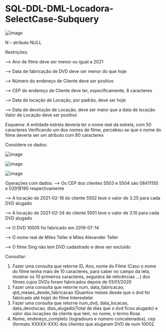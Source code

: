 # SQL-DDL-DML-Locadora-SelectCase-Subquery

![image](https://github.com/DaviQzR/SQL-DDL-DML-Locadora-SelectCase-Subquery/assets/125469425/fb56d09d-50e6-4ed3-b59e-36f7c3751d43)

N – atributo NULL

Restrições:

--> Ano de filme deve ser menor ou igual a 2021

--> Data de fabricação de DVD deve ser menor do que hoje

--> Número do endereço de Cliente deve ser positivo

--> CEP do endereço de Cliente deve ter, especificamente, 8 caracteres

--> Data de locação de Locação, por padrão, deve ser hoje

--> Data de devolução de Locação, deve ser maior que a data de locação
Valor de Locação deve ser positivo

Esquema:
A entidade estrela deveria ter o nome real da estrela, com 50 caracteres
Verificando um dos nomes de filme, percebeu-se que o nome do filme deveria ser um atributo
com 80 caracteres

Considere os dados:

![image](https://github.com/DaviQzR/SQL-DDL-DML-Locadora-SelectCase-Subquery/assets/125469425/156bbbf1-b9fc-4775-8d5f-ef2907fbe2d7)

![image](https://github.com/DaviQzR/SQL-DDL-DML-Locadora-SelectCase-Subquery/assets/125469425/6ecfa037-5a78-4eec-85c1-9059acb5eb63)

![image](https://github.com/DaviQzR/SQL-DDL-DML-Locadora-SelectCase-Subquery/assets/125469425/57208e16-22ca-4fe1-ae4f-c6445d47af89)

Operações com dados:
--> Os CEP dos clientes 5503 e 5504 são 08411150 e 02918190 respectivamente

--> A locação de 2021-02-18 do cliente 5502 teve o valor de 3.25 para cada DVD alugado

--> A locação de 2021-02-24 do cliente 5501 teve o valor de 3.10 para cada DVD alugado

--> O DVD 10005 foi fabricado em 2019-07-14

--> O nome real de Miles Teller é Miles Alexander Teller

--> O filme Sing não tem DVD cadastrado e deve ser excluído

Consultar:

1) Fazer uma consulta que retorne ID, Ano, nome do Filme (Caso o nome do filme tenha
mais de 10 caracteres, para caber no campo da tela, mostrar os 10 primeiros
caracteres, seguidos de reticências ...) dos filmes cujos DVDs foram fabricados depois
de 01/01/2020
2) Fazer uma consulta que retorne num, data_fabricacao, qtd_meses_desde_fabricacao
(Quantos meses desde que o dvd foi fabricado até hoje) do filme Interestelar
3) Fazer uma consulta que retorne num_dvd, data_locacao, data_devolucao,
dias_alugado(Total de dias que o dvd ficou alugado) e valor das locações da cliente que
tem, no nome, o termo Rosa
4) Nome, endereço_completo (logradouro e número concatenados), cep (formato
XXXXX-XXX) dos clientes que alugaram DVD de num 10002.


